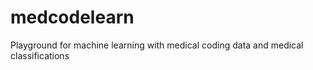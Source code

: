 # medcodelearn
Playground for machine learning with medical coding data and medical classifications
